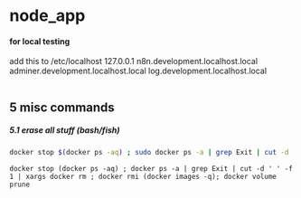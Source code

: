 # node_app

#### for local testing 
add this to /etc/localhost
127.0.0.1 n8n.development.localhost.local adminer.development.localhost.local log.development.localhost.local 


```

```



## 5 misc commands
##### 5.1 erase all stuff (bash/fish)
```bash
docker stop $(docker ps -aq) ; sudo docker ps -a | grep Exit | cut -d ' ' -f 1 | xargs sudo docker rm ; docker rmi $(docker images -q); docker volume prune
```
```fish
docker stop (docker ps -aq) ; docker ps -a | grep Exit | cut -d ' ' -f 1 | xargs docker rm ; docker rmi (docker images -q); docker volume prune
```